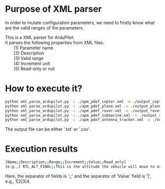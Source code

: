 # Purpose of XML parser

In order to mutate configuration parameters, we need to firstly know what are the valid ranges of the parameters.

This is a XML parser for ArduPilot. <br>
It parses the following properties from XML files: <br>
&emsp;&emsp;(1) Parameter name <br>
&emsp;&emsp;(2) Description <br>
&emsp;&emsp;(3) Valid range <br>
&emsp;&emsp;(4) Increment unit <br>
&emsp;&emsp;(5) Read-only or not <br>

# How to execute it?
```bash
python xml_parse_ardupilot.py -i ./apm_pdef_copter.xml -o ./output_copter.csv
python xml_parse_ardupilot.py -i ./apm_pdef_plane.xml -o ./output_plane.csv
python xml_parse_ardupilot.py -i ./apm_pdef_rover.xml -o ./output_rover.csv
python xml_parse_ardupilot.py -i ./apm_pdef_submarine.xml -o ./output_submarine.csv
python xml_parse_ardupilot.py -i ./apm_pdef_antenna_tracker.xml -o ./output_antenna_tracker.csv
```
The output file can be either '.txt' or '.csv'.

# Execution results
```bash
[Name;;Description;;Range;;Increment;;Value;;Read_only]
(e.g.,) RTL_ALT_FINAL;;This is the altitude the vehicle will move to as the final stage of Returning to Launch or after completing a mission. Set to zero to land.;;0 1000;;1;;;;
```
Here, the separator of fields is ';;' and the separator of 'Value' field is '|', e.g., 1|2|3|4.
